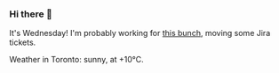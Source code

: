 ### Hi there :wave:

It's Wednesday! I'm probably working for [this bunch](https://github.com/kohofinancial), moving some Jira tickets.

Weather in Toronto: sunny, at +10°C.

